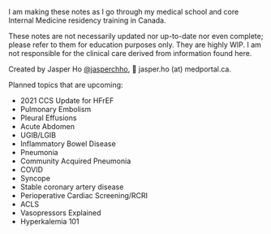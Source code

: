 I am making these notes as I go through my medical school and core Internal Medicine residency training in Canada.

These notes are not necessarily updated nor up-to-date nor even complete; please refer to them for education purposes only. They are highly WIP. I am not responsible for the clinical care derived from information found here.

Created by Jasper Ho [@jasperchho](https://www.twitter.com/jasperchho), 📧 jasper.ho (at) medportal.ca.
  

Planned topics that are upcoming:

- 2021 CCS Update for HFrEF
- Pulmonary Embolism
- Pleural Effusions
- Acute Abdomen
- UGIB/LGIB
- Inflammatory Bowel Disease
- Pneumonia
- Community Acquired Pneumonia
- COVID
- Syncope
- Stable coronary artery disease
- Perioperative Cardiac Screening/RCRI
- ACLS
- Vasopressors Explained
- Hyperkalemia 101